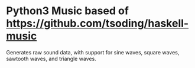 # Python3 Music based of https://github.com/tsoding/haskell-music

Generates raw sound data, with support for sine waves, square waves, sawtooth waves, and triangle waves.
